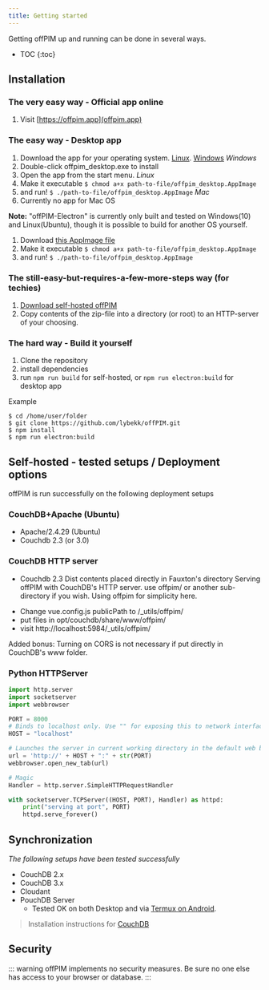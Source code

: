 ```yaml
---
title: Getting started
---
```


Getting offPIM up and running can be done in several ways.

* TOC
{:toc}

## Installation

### The very easy way - Official app online

1. Visit [https://offpim.app](offpim.app)

### The easy way - Desktop app

1. Download the app for your operating system. [Linux](https://lybekk.tech/downloads/offpim_desktop.AppImage). [Windows](https://lybekk.tech/downloads/offpim_desktop.exe)
*Windows*
2. Double-click offpim_desktop.exe to install
3. Open the app from the start menu.
*Linux*
2. Make it executable `$ chmod a+x path-to-file/offpim_desktop.AppImage`
3. and run! `$ ./path-to-file/offpim_desktop.AppImage`
*Mac*
2. Currently no app for Mac OS

**Note:** "offPIM-Electron" is currently only built and tested on Windows(10) and Linux(Ubuntu), though it is possible to build for another OS yourself.


1. Download [this AppImage file](https://lybekk.tech/downloads/offpim_desktop.AppImage)
2. Make it executable `$ chmod a+x path-to-file/offpim_desktop.AppImage`
3. and run! `$ ./path-to-file/offpim_desktop.AppImage`


### The still-easy-but-requires-a-few-more-steps way (for techies)

1. [Download self-hosted offPIM](https://lybekk.tech/downloads/offpim_self_hosted.zip)
2. Copy contents of the zip-file into a directory (or root) to an HTTP-server of your choosing.

### The hard way - Build it yourself
1. Clone the repository
2. install dependencies
4. run `npm run build` for self-hosted, or `npm run electron:build` for desktop app

Example
```Shell
$ cd /home/user/folder
$ git clone https://github.com/lybekk/offPIM.git
$ npm install
$ npm run electron:build
```

## Self-hosted - tested setups / Deployment options

offPIM is run successfully on the following deployment setups

### CouchDB+Apache (Ubuntu)
* Apache/2.4.29 (Ubuntu)
* Couchdb 2.3 (or 3.0)

### CouchDB HTTP server
* Couchdb 2.3
Dist contents placed directly in Fauxton's directory
Serving offPIM with CouchDB's HTTP server.
use offpim/ or another sub-directory if you wish. Using offpim for simplicity here.

- Change vue.config.js publicPath to /_utils/offpim/
- put files in opt/couchdb/share/www/offpim/
- visit http://localhost:5984/_utils/offpim/

Added bonus: Turning on CORS is not necessary if put directly in CouchDB's www folder.

### Python HTTPServer
```python
import http.server
import socketserver
import webbrowser

PORT = 8000
# Binds to localhost only. Use "" for exposing this to network interfaces
HOST = "localhost" 

# Launches the server in current working directory in the default web browser
url = 'http://' + HOST + ":" + str(PORT)
webbrowser.open_new_tab(url)

# Magic
Handler = http.server.SimpleHTTPRequestHandler

with socketserver.TCPServer((HOST, PORT), Handler) as httpd:
    print("serving at port", PORT)
    httpd.serve_forever()
```


## Synchronization
*The following setups have been tested successfully*

* CouchDB 2.x
* CouchDB 3.x
* Cloudant
* PouchDB Server
    * Tested OK on both Desktop and via [Termux on Android](https://lybekk.tech/guide/pouchdb-server-termux).

>Installation instructions for [CouchDB](https://docs.couchdb.org/en/latest/install/index.html)

## Security
::: warning
offPIM implements no security measures. Be sure no one else has access to your browser or database.
:::
